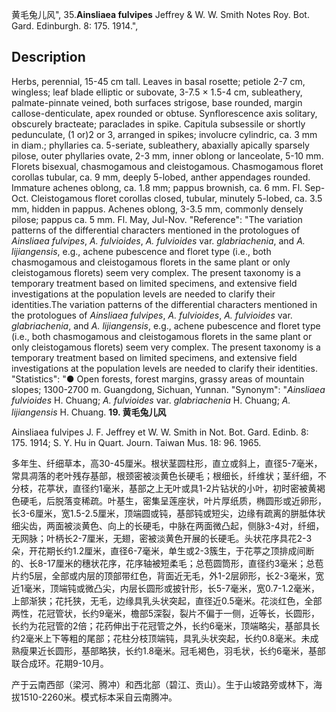 黄毛兔儿风",
35.**Ainsliaea fulvipes** Jeffrey & W. W. Smith Notes Roy. Bot. Gard. Edinburgh. 8: 175. 1914.",

## Description
Herbs, perennial, 15-45 cm tall. Leaves in basal rosette; petiole 2-7 cm, wingless; leaf blade elliptic or subovate, 3-7.5 × 1.5-4 cm, subleathery, palmate-pinnate veined, both surfaces strigose, base rounded, margin callose-denticulate, apex rounded or obtuse. Synflorescence axis solitary, obscurely bracteate; paraclades in spike. Capitula subsessile or shortly pedunculate, (1 or)2 or 3, arranged in spikes; involucre cylindric, ca. 3 mm in diam.; phyllaries ca. 5-seriate, subleathery, abaxially apically sparsely pilose, outer phyllaries ovate, 2-3 mm, inner oblong or lanceolate, 5-10 mm. Florets bisexual, chasmogamous and cleistogamous. Chasmogamous floret corollas tubular, ca. 9 mm, deeply 5-lobed, anther appendages rounded. Immature achenes oblong, ca. 1.8 mm; pappus brownish, ca. 6 mm. Fl. Sep-Oct. Cleistogamous floret corollas closed, tubular, minutely 5-lobed, ca. 3.5 mm, hidden in pappus. Achenes oblong, 3-3.5 mm, commonly densely pilose; pappus ca. 5 mm. Fl. May, Jul-Nov.
  "Reference": "The variation patterns of the differential characters mentioned in the protologues of *Ainsliaea fulvipes*, *A. fulvioides*, *A. fulvioides* var. *glabriachenia*, and *A. lijiangensis*, e.g., achene pubescence and floret type (i.e., both chasmogamous and cleistogamous florets in the same plant or only cleistogamous florets) seem very complex. The present taxonomy is a temporary treatment based on limited specimens, and extensive field investigations at the population levels are needed to clarify their identities.The variation patterns of the differential characters mentioned in the protologues of *Ainsliaea fulvipes*, *A. fulvioides*, *A. fulvioides* var. *glabriachenia*, and *A. lijiangensis*, e.g., achene pubescence and floret type (i.e., both chasmogamous and cleistogamous florets in the same plant or only cleistogamous florets) seem very complex. The present taxonomy is a temporary treatment based on limited specimens, and extensive field investigations at the population levels are needed to clarify their identities.
  "Statistics": "● Open forests, forest margins, grassy areas of mountain slopes; 1300-2700 m. Guangdong, Sichuan, Yunnan.
  "Synonym": "*Ainsliaea fulvioides* H. Chuang; *A. fulvioides* var. *glabriachenia* H. Chuang; *A. lijiangensis* H. Chuang.
**19. 黄毛兔儿风**

Ainsliaea fulvipes J. F. Jeffrey et W. W. Smith in Not. Bot. Gard. Edinb. 8: 175. 1914; S. Y. Hu in Quart. Journ. Taiwan Mus. 18: 96. 1965.

多年生、纤细草本，高30-45厘米。根状茎圆柱形，直立或斜上，直径5-7毫米，常具凋落的老叶残存基部，根颈密被淡黄色长硬毛；根细长，纤维状；茎纤细，不分枝，花葶状，直径约1毫米，基部之上无叶或具1-2片钻状的小叶，初时密被黄褐色硬毛，后脱落变稀疏。叶基生，密集呈莲座状，叶片厚纸质，椭圆形或近卵形，长3-6厘米，宽1.5-2.5厘米，顶端圆或钝，基部钝或短尖，边缘有疏离的胼胝体状细尖齿，两面被淡黄色、向上的长硬毛，中脉在两面微凸起，侧脉3-4对，纤细，无网脉；叶柄长2-7厘米，无翅，密被淡黄色开展的长硬毛。头状花序具花2-3朵，开花期长约1.2厘米，直径6-7毫米，单生或2-3簇生，于花葶之顶排成间断的、长8-17厘米的穗状花序，花序轴被短柔毛；总苞圆筒形，直径约3毫米；总苞片约5层，全部或内层的顶部带红色，背面近无毛，外1-2层卵形，长2-3毫米，宽近1毫米，顶端钝或微凸尖，内层长圆形或披针形，长5-7毫米，宽0.7-1.2毫米，上部渐狭；花托狭，无毛，边缘具乳头状突起，直径近0.5毫米。花淡红色，全部两性，花冠管状，长约9毫米，檐部5深裂，裂片不偏于一侧，近等长，长圆形，长约为花冠管的2倍；花药伸出于花冠管之外，长约6毫米，顶端略尖，基部具长约2毫米上下等粗的尾部；花柱分枝顶端钝，具乳头状突起，长约0.8毫米。未成熟瘦果近长圆形，基部略狭，长约1.8毫米。冠毛褐色，羽毛状，长约6毫米，基部联合成环。花期9-10月。

产于云南西部（梁河、腾冲）和西北部（碧江、贡山）。生于山坡路旁或林下，海拔1510-2260米。模式标本采自云南腾冲。
